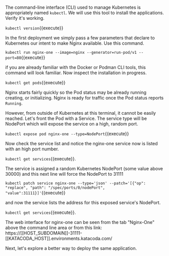 The command-line interface (CLI) used to manage Kubernetes is appropriately named `kubectl`. We will use this tool to install the applications. Verify it's working.

`kubectl version`{{execute}}

In the first deployment we simply pass a few parameters that declare to Kubernetes our intent to make Nginx available. Use this command.

`kubectl run nginx-one --image=nginx --generator=run-pod/v1 --port=80`{{execute}}

if you are already familiar with the Docker or Podman CLI tools, this command will look familiar. Now inspect the installation in progress.

`kubectl get pods`{{execute}}

Nginx starts fairly quickly so the Pod status may be already running creating, or initializing. Nginx is ready for traffic once the Pod status reports `Running`.

However, from outside of Kubernetes at this terminal, it cannot be easily reached. Let's front the Pod with a Service. The service type will be NodePort which will expose the service on a high, random port.

`kubectl expose pod nginx-one --type=NodePort`{{execute}}

Now check the service list and notice the nginx-one service now is listed with an high port number.

`kubectl get services`{{execute}}.

The service is assigned a random Kubernetes NodePort (some value above 30000) and this next line will force the NodePort to 31111

`kubectl patch service nginx-one --type='json' --patch='[{"op": "replace", "path": "/spec/ports/0/nodePort", "value":31111}]'`{{execute}}

and now the service lists the address for this exposed service's NodePort.

`kubectl get services`{{execute}}.

The web interface for nginx-one can be seen from the tab "Nginx-One" above the command line area or from this link: https://[[HOST_SUBDOMAIN]]-31111-[[KATACODA_HOST]].environments.katacoda.com/

Next, let's explore a better way to deploy the same application.

